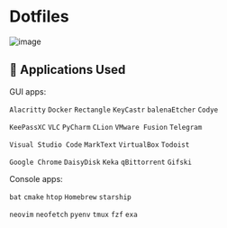 # Dotfiles

![image](https://drive.google.com/uc?export=view&id=1t-KRROAj4Smt_KFae3pNRHUq0CBYtK_m)

## :rocket: Applications Used

GUI apps:

`Alacritty`  `Docker`  `Rectangle`  `KeyCastr`  `balenaEtcher`  `Codye`

`KeePassXC`  `VLC`  `PyCharm`  `CLion`  `VMware Fusion`  `Telegram`

`Visual Studio Code`  `MarkText`  `VirtualBox`  `Todoist`

`Google Chrome`  `DaisyDisk`  `Keka`  `qBittorrent`  `Gifski`



Console apps:

`bat`  `cmake`  `htop`  `Homebrew`  `starship`

`neovim`  `neofetch`  `pyenv`  `tmux`  `fzf`  `exa`

